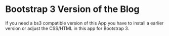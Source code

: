 # Bootstrap 3 Version of the Blog

If you need a bs3 compatible version of this App
you have to install a earlier version or adjust the CSS/HTML in this app for Bootstrap 3.
